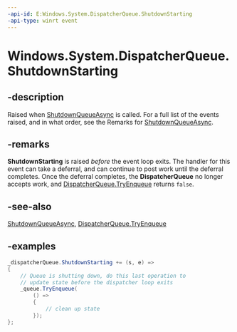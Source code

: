 ```yaml
---
-api-id: E:Windows.System.DispatcherQueue.ShutdownStarting
-api-type: winrt event
---
```


<!-- Event syntax.
public event TypedEventHandler ShutdownStarting<DispatcherQueue, DispatcherQueueShutdownStartingEventArgs>
-->

# Windows.System.DispatcherQueue.ShutdownStarting

## -description

Raised when [ShutdownQueueAsync](dispatcherqueuecontroller_shutdownqueueasync_542547627.md) is called. For a full list of the events raised, and in what order, see the Remarks for [ShutdownQueueAsync](dispatcherqueuecontroller_shutdownqueueasync_542547627.md).

## -remarks

**ShutdownStarting** is raised *before* the event loop exits. The handler for this event can take a deferral, and can continue to post work until the deferral completes. Once the deferral completes, the **DispatcherQueue** no longer accepts work, and [DispatcherQueue.TryEnqueue](dispatcherqueue_tryenqueue_591440238.md.md) returns `false`.

## -see-also

[ShutdownQueueAsync](dispatcherqueuecontroller_shutdownqueueasync_542547627.md), [DispatcherQueue.TryEnqueue](dispatcherqueue_tryenqueue_591440238.md.md)

## -examples

```csharp
_dispatcherQueue.ShutdownStarting += (s, e) =>
{
    // Queue is shutting down, do this last operation to  
    // update state before the dispatcher loop exits
    _queue.TryEnqueue(
        () =>
        {
            // clean up state
        });
};
```
